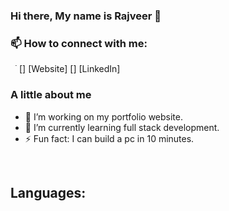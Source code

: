 ### Hi there, My name is Rajveer 👋


### 📫 How to connect with me:

[<img align="left" alt="my portflio website" width="4rem" src="https://rajveer-s.github.io/Professional-Portfolio/#" />] [Website]
[<img align="left" alt="LinkedIn Profile" width="4rem" src="https://www.linkedin.com/in/raj-sidhu-95a841a3/" />] [LinkedIn]


###  A little about me
- 🔭 I’m working on my portfolio website.
- 🌱 I’m currently learning full stack development. 
- ⚡ Fun fact: I can build a pc in 10 minutes. 

<br />

## Languages:
